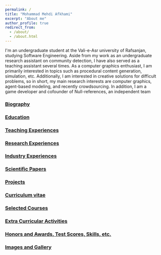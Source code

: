 ```yaml
---
permalink: /
title: "Mohammad Mehdi Afkhami"
excerpt: "About me"
author_profile: true
redirect_from:
  - /about/
  - /about.html
---
```


I'm an undergraduate student at the Vali-e-Asr university of Rafsanjan, studying Software Engineering. Aside from my work as an undergraduate research assistant on community detection, I have also served as a teaching assistant several times. As a computer graphics enthusiast, I am primarily interested in topics such as procedural content generation, simulation, etc. Additionally, I am interested in creative solutions for difficult problems, so in short, my main research interests are computer graphics, agent-based modeling, and recently crowdsourcing. In addition, I am a game developer and cofounder of Null-references, an independent team

### [Biography](/biography/)

### [Education](/education/)

### [Teaching Experiences](/teaching/)

### [Research Experiences](/research/)

### [Industry Experiences](/industry/)

### [Scientific Papers](/publications/)

### [Projects](/projects/)

### [Curriculum vitae](/cv/)

### [Selected Courses](/selected_courses/)

### [Extra Curricular Activities](/extracurricular/)

### [Honors and Awards, Test Scores, Skills, etc.](/honors_and_extra/)


### [Images and Gallery](/gallery/)
